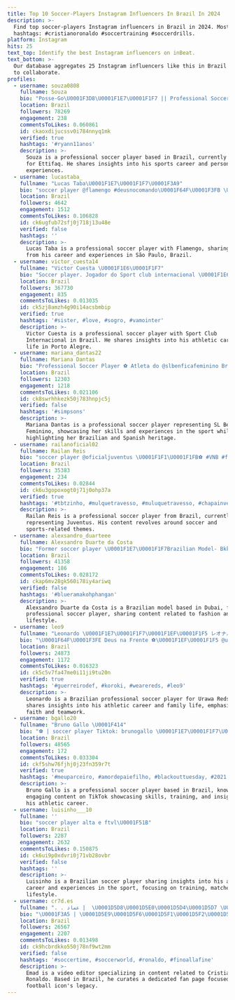 ```yaml
---
title: Top 10 Soccer-Players Instagram Influencers In Brazil In 2024
description: >-
  Find top soccer-players Instagram influencers in Brazil in 2024. Most popular
  hashtags: #cristianoronaldo #soccertraining #soccerdrills.
platform: Instagram
hits: 25
text_top: Identify the best Instagram influencers on inBeat.
text_bottom: >-
  Our database aggregates 25 Instagram influencers like this in Brazil for you
  to collaborate.
profiles:
  - username: souza0808
    fullname: Souza
    bio: "Posse-Go\U0001F3D8\U0001F1E7\U0001F1F7 || Professional Soccer Player (AG @elenko.sports) \U0001F1F8\U0001F1E6@ettifaq (salmo9️⃣1️⃣\U0001F647). No twitter"
    location: Brazil
    followers: 78269
    engagement: 238
    commentsToLikes: 0.060861
    id: ckaoxdijucssv0i784nnyq1mk
    verified: true
    hashtags: '#ryann11anos'
    description: >-
      Souza is a professional soccer player based in Brazil, currently playing
      for Ettifaq. He shares insights into his sports career and personal
      experiences.
  - username: lucastaba_
    fullname: "Lucas Taba\U0001F1E7\U0001F1F7\U0001F3A9"
    bio: "soccer player @flamengo #deusnocomando\U0001F64F\U0001F3FB \U0001F4CDSão Paulo/ SP"
    location: Brazil
    followers: 4642
    engagement: 1512
    commentsToLikes: 0.106828
    id: ck6ugfub72sfj0j718j13u48e
    verified: false
    hashtags: ''
    description: >-
      Lucas Taba is a professional soccer player with Flamengo, sharing insights
      from his career and experiences in São Paulo, Brazil.
  - username: victor_cuesta14
    fullname: "Victor Cuesta \U0001F1E6\U0001F1F7"
    bio: "Soccer player. Jogador do Sport club internacional \U0001F1E6\U0001F1F9\U0001F1E7\U0001F1F7⚽ amante del \U0001F3BE Twitter @victorcuesta14 \U0001F4CC porto alegre, brasil"
    location: Brazil
    followers: 367730
    engagement: 835
    commentsToLikes: 0.013035
    id: ck5zj8amzh4g90i14acsbmbip
    verified: true
    hashtags: '#sister, #love, #sogro, #vamointer'
    description: >-
      Victor Cuesta is a professional soccer player with Sport Club
      Internacional in Brazil. He shares insights into his athletic career and
      life in Porto Alegre.
  - username: mariana_dantas22
    fullname: Mariana Dantas
    bio: "Professional Soccer Player ⚽️ Atleta do @slbenficafeminino Brazilian and Spanish nationality \U0001F1E7\U0001F1F7\U0001F1EA\U0001F1F8 . . Twitter \U0001F426 @dantinhas_22"
    location: Brazil
    followers: 12303
    engagement: 1218
    commentsToLikes: 0.021106
    id: ck8swrhhkezk50j783hnpjc5j
    verified: false
    hashtags: '#simpsons'
    description: >-
      Mariana Dantas is a professional soccer player representing SL Benfica
      Feminino, showcasing her skills and experiences in the sport while
      highlighting her Brazilian and Spanish heritage.
  - username: railanoficial02
    fullname: Railan Reis
    bio: "soccer player @oficialjuventus \U0001F1F1\U0001F1FB⚽️ #VNB #futevôlei @vocenaoebobo ARACI-BA❤️ \U0001F468\U0001F3FB‍\U0001F4BB @1clicksportive \U0001F447\U0001F3A5"
    location: Brazil
    followers: 35383
    engagement: 234
    commentsToLikes: 0.02844
    id: ck6u3gopoxogt0j71j0ohp37a
    verified: true
    hashtags: '#tbtzinho, #mulquetravesso, #muluquetravesso, #chapainvertida'
    description: >-
      Railan Reis is a professional soccer player from Brazil, currently
      representing Juventus. His content revolves around soccer and
      sports-related themes.
  - username: alexsandro_duarteee
    fullname: Alexsandro Duarte da Costa
    bio: "Former soccer player \U0001F1E7\U0001F1F7Brazilian Model- Bkk \U0001F1F9\U0001F1ED \U0001F4CDDubai \U0001F1E6\U0001F1EA"
    location: Brazil
    followers: 41358
    engagement: 186
    commentsToLikes: 0.028172
    id: ckap6mv28gk560i78iy4ariwq
    verified: false
    hashtags: '#blueramakohphangan'
    description: >-
      Alexsandro Duarte da Costa is a Brazilian model based in Dubai, formerly a
      professional soccer player, sharing content related to fashion and
      lifestyle.
  - username: leo9
    fullname: "Leonardo \U0001F1E7\U0001F1F7\U0001F1EF\U0001F1F5 レオナルド"
    bio: "\U0001F64F\U0001F3FE Deus na Frente ⚽️\U0001F1EF\U0001F1F5 @urawaredsofficial soccer player \U0001F468‍\U0001F466 Papai do Marcelinho \U0001F48D Casado @kassiadalbom \U0001F426 leo9 \U0001F4BC @mauriciochiodin |@bbmsports |@v2mm"
    location: Brazil
    followers: 24873
    engagement: 1172
    commentsToLikes: 0.016323
    id: ck5c5v7fa47me0i11ji9tu20n
    verified: true
    hashtags: '#guerreirodef, #koroki, #wearereds, #leo9'
    description: >-
      Leonardo is a Brazilian professional soccer player for Urawa Reds. He
      shares insights into his athletic career and family life, emphasizing
      faith and teamwork.
  - username: bgallo20
    fullname: "Bruno Gallo \U0001F414"
    bio: "⚽ | soccer player Tiktok: brunogallo \U0001F1E7\U0001F1F7\U0001F1F5\U0001F1F9\U0001F1F6\U0001F1E6\U0001F1F9\U0001F1ED"
    location: Brazil
    followers: 48565
    engagement: 172
    commentsToLikes: 0.033304
    id: ckf5shw76fjhj0j23fn359r7t
    verified: true
    hashtags: '#meuparceiro, #amordepaiefilho, #blackouttuesday, #2021'
    description: >-
      Bruno Gallo is a professional soccer player based in Brazil, known for his
      engaging content on TikTok showcasing skills, training, and insights from
      his athletic career.
  - username: luisinho___10
    fullname: ''
    bio: "soccer player alta e ftvl\U0001F51B"
    location: Brazil
    followers: 2287
    engagement: 2632
    commentsToLikes: 0.150875
    id: ck6ui9p0xdvri0j71vb28ovbr
    verified: false
    hashtags: ''
    description: >-
      Luisinho is a Brazilian soccer player sharing insights into his athletic
      career and experiences in the sport, focusing on training, matches, and
      lifestyle.
  - username: cr7d.es
    fullname: ". . عماد |  \U0001D5D8\U0001D5E0\U0001D5D4\U0001D5D7 \U0001F1F8\U0001F1E6"
    bio: "\U0001F3A5 | \U0001D5E9\U0001D5F6\U0001D5F1\U0001D5F2\U0001D5FC \U0001D5D8\U0001D5F1\U0001D5F6\U0001D601\U0001D5FC\U0001D5FF \U0001D5D9\U0001D5FC\U0001D5FF \U0001D5D6\U0001D5E57 \U0001F6A9 | \U0001D5D6\U0001D5E5\U0001D5DC\U0001D5E6\U0001D5E7\U0001D5DC\U0001D5D4\U0001D5E1\U0001D5E2 \U0001D5E5\U0001D5E2\U0001D5E1\U0001D5D4\U0001D5DF\U0001D5D7\U0001D5E2 \U0001D5D9\U0001D5D4\U0001D5E1 \U0001D5E3\U0001D5D4\U0001D5DA\U0001D5D8 \U0001F48C | \U0001D5D7\U0001D5E0 \U0001D5D9\U0001D5FC\U0001D5FF \U0001D5FA\U0001D5FC\U0001D5FF\U0001D5F2 \U0001D5D6\U0001D5FC\U0001D5FC\U0001D5FD\U0001D5F2\U0001D5FF\U0001D5EE\U0001D601\U0001D5F6\U0001D5FC\U0001D5FB \U0001F514 | \U0001D5D9\U0001D5FC\U0001D5F9\U0001D5F9\U0001D5FC\U0001D604 \U0001D5FA\U0001D606 \U0001D5D5\U0001D5EE\U0001D5F0\U0001D5F8\U0001D602\U0001D5FD \U0001D5EE\U0001D5F0\U0001D5F0 @skil1hd7"
    location: Brazil
    followers: 26567
    engagement: 2207
    commentsToLikes: 0.013498
    id: ck9hcbrdkko550j78nf9wt2mm
    verified: false
    hashtags: '#soccertime, #soccerworld, #ronaldo, #finoallafine'
    description: >-
      Emad is a video editor specializing in content related to Cristiano
      Ronaldo. Based in Brazil, he curates a dedicated fan page focused on the
      football icon's legacy.
---
```


